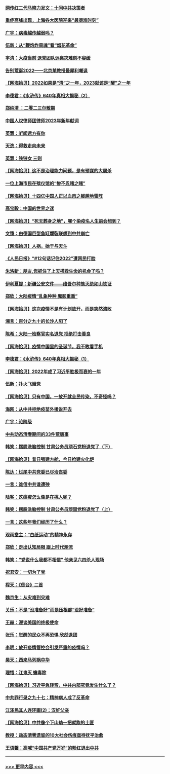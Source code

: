 #### [网传红二代马晓力发文：十问中共决策者](../pages/nsc993/n13899169.md?t=01042143) 
#### [重症高峰出现，上海各大医院迎来“最艰难时刻”](../pages/nsc993/n13899159.md?t=01042143) 
#### [广宇：病毒越传越弱吗？](../pages/nsc993/n13899154.md?t=01042143) 
#### [伍新：从“鞭炮炸周魂”看“烟花革命”](../pages/nsc993/n13899138.md?t=01042143) 
#### [宇清：大疫当前 退党团队远离灾难刻不容缓](../pages/nsc993/n13899129.md?t=01042143) 
#### [告别荒诞2022——北京某教授最犀利嘲讽](../pages/nsc993/n13898850.md?t=01042143) 
#### [【网海拾贝】2022如果是“清”之一年，2023就该是“醒”之一年](../pages/nsc993/n13898337.md?t=01042143) 
#### [李德君：《水浒传》640年真相大揭秘（2）](../pages/nsc993/n13898078.md?t=01042143) 
#### [郑纯清 ：二零二三尔散期](../pages/nsc993/n13897795.md?t=01042143) 
#### [中国人权律师团律师2023年新年献词](../pages/nsc993/n13897767.md?t=01042143) 
#### [英慧：听闻远方有你](../pages/nsc993/n13897061.md?t=01042143) 
#### [天逸：得救走向未来](../pages/nsc993/n13897115.md?t=01042143) 
#### [英慧：铁链女 三则](../pages/nsc993/n13897074.md?t=01042143) 
#### [【网海拾贝】这不是治理能力问题，是有预谋的大屠杀](../pages/nsc993/n13897048.md?t=01042143) 
#### [一位上海市民在殡仪馆的“惨不忍睹之睹”](../pages/nsc993/n13897043.md?t=01042143) 
#### [【网海拾贝】十四亿中国人正以血肉之躯趟地雷阵](../pages/nsc993/n13896192.md?t=01042143) 
#### [高宝毅：中国的世界之迷](../pages/nsc993/n13895594.md?t=01042143) 
#### [【网海拾贝】“死无葬身之地”，哪个染疫名人生前会想到？](../pages/nsc993/n13895116.md?t=01042143) 
#### [文臻：由德国巨型鱼缸爆裂联想到中共崩亡](../pages/nsc993/n13894613.md?t=01042143) 
#### [【网海拾贝】人祸，始于与天斗](../pages/nsc993/n13894088.md?t=01042143) 
#### [《人民日报》“#12句话记住2022”遭网民打脸](../pages/nsc993/n13894019.md?t=01042143) 
#### [朱洛新：朋友,您抓住了上天搭救生命的机会了吗？](../pages/nsc993/n13893825.md?t=01042143) 
#### [伊利夏提：新疆公安文件——维吾尔种族灭绝如山铁证](../pages/nsc993/n13893753.md?t=01042143) 
#### [郑欣：大陆疫情“乱象种种 魔影重重”](../pages/nsc993/n13893672.md?t=01042143) 
#### [【网海拾贝】这次疫情不是有计划放开，而是突然溃败](../pages/nsc993/n13893282.md?t=01042143) 
#### [湘言：百分之九十的长沙人阳了](../pages/nsc993/n13893048.md?t=01042143) 
#### [陈希：大陆一检察官实名退党 拒绝打击善良](../pages/nsc993/n13893027.md?t=01042143) 
#### [【网海拾贝】疫情中国里的圣诞节，我不敢看手机](../pages/nsc993/n13892784.md?t=01042143) 
#### [李德君：《水浒传》640年真相大揭秘（1）](../pages/nsc993/n13892685.md?t=01042143) 
#### [【网海拾贝】2022年成了习近平胜极而衰的一年](../pages/nsc993/n13892137.md?t=01042143) 
#### [伍新：扑火飞蛾党](../pages/nsc993/n13892091.md?t=01042143) 
#### [【网海拾贝】只有中国，一放开就全民传染，不奇怪吗？](../pages/nsc993/n13891517.md?t=01042143) 
#### [海网：从中共拒绝疫苗外援说开去](../pages/nsc993/n13891298.md?t=01042143) 
#### [广宇：论阶级](../pages/nsc993/n13891286.md?t=01042143) 
#### [中共动态清零期间的33件荒唐事](../pages/nsc993/n13891284.md?t=01042143) 
#### [韩笑：摆脱洗脑控制 甘肃公务员顽石党粉退党了（下）](../pages/nsc993/n13891281.md?t=01042143) 
#### [【网海拾贝】昔日强建方舱，今日抢建火化炉](../pages/nsc993/n13891015.md?t=01042143) 
#### [陈达：烂尾中共党委已尽治丧委](../pages/nsc993/n13890847.md?t=01042143) 
#### [一言：谁信中共谁遭殃](../pages/nsc993/n13890822.md?t=01042143) 
#### [陆客：这瘟疫怎么像是在挑人呢？](../pages/nsc993/n13890706.md?t=01042143) 
#### [韩笑：摆脱洗脑控制 甘肃公务员顽固党粉退党了（上）](../pages/nsc993/n13890297.md?t=01042143) 
#### [一言：这些年我们经历了什么？](../pages/nsc993/n13890281.md?t=01042143) 
#### [观雨堂主：“白纸运动”的精神永存](../pages/nsc993/n13889442.md?t=01042143) 
#### [郑欣：走出认知局限 跟上时代潮流](../pages/nsc993/n13887826.md?t=01042143) 
#### [韩笑：“党说什么我都不相信” 他亲见六四杀人现场](../pages/nsc993/n13887514.md?t=01042143) 
#### [祝君安：一切为了党](../pages/nsc993/n13887500.md?t=01042143) 
#### [程天：《倒台》二首](../pages/nsc993/n13887498.md?t=01042143) 
#### [魏京生：从灾难到灾难](../pages/nsc993/n13887004.md?t=01042143) 
#### [关乐：不是“没准备好”而是压根都“没好准备”](../pages/nsc993/n13886699.md?t=01042143) 
#### [王赫：漫谈美国的终极使命](../pages/nsc993/n13886043.md?t=01042143) 
#### [张乐：觉醒的民众不再恐惧 欣然退团](../pages/nsc993/n13886032.md?t=01042143) 
#### [李明：放开疫情管控会引发严重的疫情吗？](../pages/nsc993/n13886008.md?t=01042143) 
#### [昊天：西来马列祸中华](../pages/nsc993/n13886007.md?t=01042143) 
#### [理悟：江鬼灭 蟾毒除](../pages/nsc993/n13885990.md?t=01042143) 
#### [【网海拾贝】习近平急转弯，中共内部究竟发生什么了？](../pages/nsc993/n13885590.md?t=01042143) 
#### [中共罪行录之九十七：精神病人成了反革命](../pages/nsc993/n13885233.md?t=01042143) 
#### [江泽民其人连环画(2)：汉奸父亲](../pages/nsc993/n13882425.md?t=01042143) 
#### [【网海拾贝】中共像个下山劫一把就跑的土匪](../pages/nsc993/n13884609.md?t=01042143) 
#### [教授：动态清零遗留的10大社会伤痕亟待抚平治愈](../pages/nsc993/n13884584.md?t=01042143) 
#### [王语馨：高喊“中国共产党万岁”的粉红退出中共](../pages/nsc993/n13884536.md?t=01042143) 

----
#### [ >>> 更早内容 <<< ](../indexes/nsc993-earlier.md)
